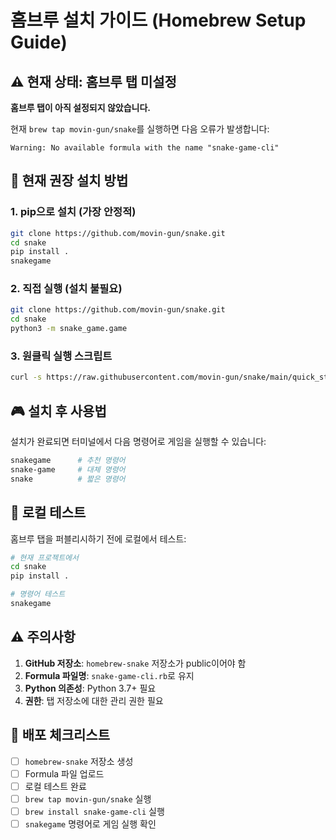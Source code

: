 # 홈브루 설치 가이드 (Homebrew Setup Guide)

## ⚠️ 현재 상태: 홈브루 탭 미설정

**홈브루 탭이 아직 설정되지 않았습니다.**

현재 `brew tap movin-gun/snake`를 실행하면 다음 오류가 발생합니다:
```
Warning: No available formula with the name "snake-game-cli"
```

## 🔧 현재 권장 설치 방법

### 1. pip으로 설치 (가장 안정적)

```bash
git clone https://github.com/movin-gun/snake.git
cd snake
pip install .
snakegame
```

### 2. 직접 실행 (설치 불필요)

```bash
git clone https://github.com/movin-gun/snake.git
cd snake
python3 -m snake_game.game
```

### 3. 원클릭 실행 스크립트

```bash
curl -s https://raw.githubusercontent.com/movin-gun/snake/main/quick_start.sh | bash
```

## 🎮 설치 후 사용법

설치가 완료되면 터미널에서 다음 명령어로 게임을 실행할 수 있습니다:

```bash
snakegame      # 추천 명령어
snake-game     # 대체 명령어
snake          # 짧은 명령어
```

## 🔧 로컬 테스트

홈브루 탭을 퍼블리시하기 전에 로컬에서 테스트:

```bash
# 현재 프로젝트에서
cd snake
pip install .

# 명령어 테스트
snakegame
```

## ⚠️ 주의사항

1. **GitHub 저장소**: `homebrew-snake` 저장소가 public이어야 함
2. **Formula 파일명**: `snake-game-cli.rb`로 유지
3. **Python 의존성**: Python 3.7+ 필요
4. **권한**: 탭 저장소에 대한 관리 권한 필요

## 🚀 배포 체크리스트

- [ ] `homebrew-snake` 저장소 생성
- [ ] Formula 파일 업로드
- [ ] 로컬 테스트 완료
- [ ] `brew tap movin-gun/snake` 실행
- [ ] `brew install snake-game-cli` 실행
- [ ] `snakegame` 명령어로 게임 실행 확인